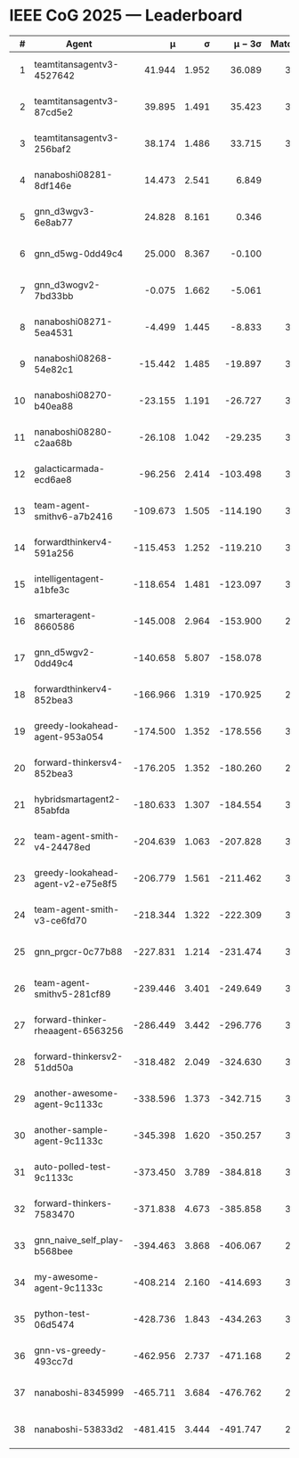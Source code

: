 # IEEE CoG 2025 — Leaderboard

| # | Agent | μ | σ | μ − 3σ | Matches | Updated |
|---:|---|---:|---:|---:|---:|---|
| 1 | teamtitansagentv3-4527642 | 41.944 | 1.952 | 36.089 | 3680 | 2025-08-29 13:02 |
| 2 | teamtitansagentv3-87cd5e2 | 39.895 | 1.491 | 35.423 | 3460 | 2025-08-29 13:02 |
| 3 | teamtitansagentv3-256baf2 | 38.174 | 1.486 | 33.715 | 3500 | 2025-08-29 13:02 |
| 4 | nanaboshi08281-8df146e | 14.473 | 2.541 | 6.849 | 126 | 2025-08-29 13:02 |
| 5 | gnn_d3wgv3-6e8ab77 | 24.828 | 8.161 | 0.346 | 118 | 2025-08-29 13:02 |
| 6 | gnn_d5wg-0dd49c4 | 25.000 | 8.367 | -0.100 | 80 | 2025-08-29 13:02 |
| 7 | gnn_d3wogv2-7bd33bb | -0.075 | 1.662 | -5.061 | 164 | 2025-08-29 13:02 |
| 8 | nanaboshi08271-5ea4531 | -4.499 | 1.445 | -8.833 | 3940 | 2025-08-29 13:02 |
| 9 | nanaboshi08268-54e82c1 | -15.442 | 1.485 | -19.897 | 3560 | 2025-08-29 13:02 |
| 10 | nanaboshi08270-b40ea88 | -23.155 | 1.191 | -26.727 | 3860 | 2025-08-29 13:02 |
| 11 | nanaboshi08280-c2aa68b | -26.108 | 1.042 | -29.235 | 3260 | 2025-08-29 13:02 |
| 12 | galacticarmada-ecd6ae8 | -96.256 | 2.414 | -103.498 | 3620 | 2025-08-29 13:02 |
| 13 | team-agent-smithv6-a7b2416 | -109.673 | 1.505 | -114.190 | 3940 | 2025-08-29 13:02 |
| 14 | forwardthinkerv4-591a256 | -115.453 | 1.252 | -119.210 | 3170 | 2025-08-29 13:02 |
| 15 | intelligentagent-a1bfe3c | -118.654 | 1.481 | -123.097 | 3378 | 2025-08-29 13:02 |
| 16 | smarteragent-8660586 | -145.008 | 2.964 | -153.900 | 2896 | 2025-08-29 13:02 |
| 17 | gnn_d5wgv2-0dd49c4 | -140.658 | 5.807 | -158.078 | 120 | 2025-08-29 13:02 |
| 18 | forwardthinkerv4-852bea3 | -166.966 | 1.319 | -170.925 | 2639 | 2025-08-29 13:02 |
| 19 | greedy-lookahead-agent-953a054 | -174.500 | 1.352 | -178.556 | 3294 | 2025-08-29 13:02 |
| 20 | forward-thinkersv4-852bea3 | -176.205 | 1.352 | -180.260 | 2844 | 2025-08-29 13:02 |
| 21 | hybridsmartagent2-85abfda | -180.633 | 1.307 | -184.554 | 3247 | 2025-08-29 13:02 |
| 22 | team-agent-smith-v4-24478ed | -204.639 | 1.063 | -207.828 | 3298 | 2025-08-29 13:02 |
| 23 | greedy-lookahead-agent-v2-e75e8f5 | -206.779 | 1.561 | -211.462 | 3386 | 2025-08-29 13:02 |
| 24 | team-agent-smith-v3-ce6fd70 | -218.344 | 1.322 | -222.309 | 3898 | 2025-08-29 13:02 |
| 25 | gnn_prgcr-0c77b88 | -227.831 | 1.214 | -231.474 | 3450 | 2025-08-29 13:02 |
| 26 | team-agent-smithv5-281cf89 | -239.446 | 3.401 | -249.649 | 3580 | 2025-08-29 13:02 |
| 27 | forward-thinker-rheaagent-6563256 | -286.449 | 3.442 | -296.776 | 3142 | 2025-08-29 13:02 |
| 28 | forward-thinkersv2-51dd50a | -318.482 | 2.049 | -324.630 | 3402 | 2025-08-29 13:02 |
| 29 | another-awesome-agent-9c1133c | -338.596 | 1.373 | -342.715 | 3240 | 2025-08-29 13:02 |
| 30 | another-sample-agent-9c1133c | -345.398 | 1.620 | -350.257 | 3620 | 2025-08-29 13:02 |
| 31 | auto-polled-test-9c1133c | -373.450 | 3.789 | -384.818 | 3740 | 2025-08-29 13:02 |
| 32 | forward-thinkers-7583470 | -371.838 | 4.673 | -385.858 | 3500 | 2025-08-29 13:02 |
| 33 | gnn_naive_self_play-b568bee | -394.463 | 3.868 | -406.067 | 2980 | 2025-08-29 13:02 |
| 34 | my-awesome-agent-9c1133c | -408.214 | 2.160 | -414.693 | 3820 | 2025-08-29 13:02 |
| 35 | python-test-06d5474 | -428.736 | 1.843 | -434.263 | 3150 | 2025-08-29 13:02 |
| 36 | gnn-vs-greedy-493cc7d | -462.956 | 2.737 | -471.168 | 2700 | 2025-08-29 13:02 |
| 37 | nanaboshi-8345999 | -465.711 | 3.684 | -476.762 | 2900 | 2025-08-29 13:02 |
| 38 | nanaboshi-53833d2 | -481.415 | 3.444 | -491.747 | 2720 | 2025-08-29 13:02 |
